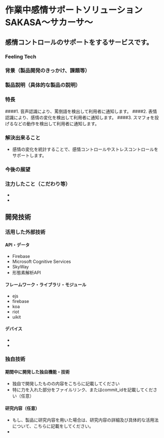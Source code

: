 # 作業中感情サポートソリューション　SAKASA〜サカーサ〜
## 感情コントロールのサポートをするサービスです。
### Feeling Tech

### 背景（製品開発のきっかけ、課題等）
### 製品説明（具体的な製品の説明）
### 特長
####1. 音声認識により、罵倒語を検出して利用者に通知します。
####2. 表情認識により、感情の変化を検出して利用者に通知します。
####3. スマフォを投げるなどの動作を検出して利用者に通知します。

### 解決出来ること
* 感情の変化を統計することで、感情コントロールやストレスコントロールをサポートします。

### 今後の展望

### 注力したこと（こだわり等）
* 
* 

## 開発技術
### 活用した外部技術
#### API・データ
* Firebase
* Microsoft Cognitive Services 
* SkyWay
* 形態素解析API

#### フレームワーク・ライブラリ・モジュール
* ejs
* firebase
* koa
* riot
* uikit

#### デバイス
* 
* 

### 独自技術
#### 期間中に開発した独自機能・技術
* 独自で開発したものの内容をこちらに記載してください
* 特に力を入れた部分をファイルリンク、またはcommit_idを記載してください（任意）

#### 研究内容（任意）
* もし、製品に研究内容を用いた場合は、研究内容の詳細及び具体的な活用法について、こちらに記載をしてください。
* 
